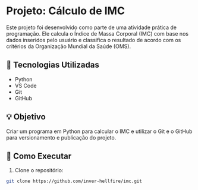 # Projeto: Cálculo de IMC

Este projeto foi desenvolvido como parte de uma atividade prática de programação. Ele calcula o Índice de Massa Corporal (IMC) com base nos dados inseridos pelo usuário e classifica o resultado de acordo com os critérios da Organização Mundial da Saúde (OMS).

## 🚀 Tecnologias Utilizadas

- Python
- VS Code
- Git
- GitHub

## 💡 Objetivo

Criar um programa em Python para calcular o IMC e utilizar o Git e o GitHub para versionamento e publicação do projeto.

## 📌 Como Executar

1. Clone o repositório:
```bash
git clone https://github.com/inver-hellfire/imc.git
